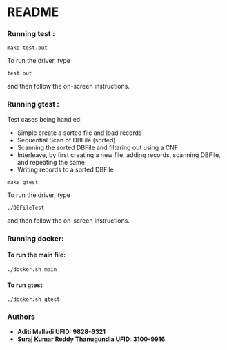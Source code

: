 # README

### Running test :

```make test.out```

To run the driver, type

```test.out```

and then follow the on-screen instructions.

### Running gtest :
Test cases being handled:
* Simple create a sorted file and load records
* Sequential Scan of DBFile (sorted)
* Scanning the sorted DBFile and filtering out using a CNF
* Interleave, by first creating a new file, adding records, scanning DBFile, and repeating the same
* Writing records to a sorted DBFile

```make gtest```

To run the driver, type

```./DBFileTest```

and then follow the on-screen instructions.

### Running docker:

#### To run the main file:
```./docker.sh main```

#### To run gtest
```./docker.sh gtest```



### Authors

* **Aditi Malladi UFID: 9828-6321**
* **Suraj Kumar Reddy Thanugundla UFID: 3100-9916**
